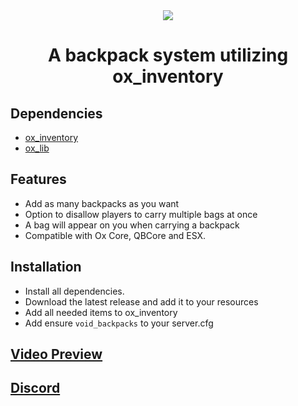 <div align="center">
    <img src="https://i.ibb.co/C62cZS9/void-backpacks-banner.jpg">
</div>
<div align='center'><h1>A backpack system utilizing ox_inventory</h1></div>

## Dependencies
* [ox_inventory](https://github.com/overextended/ox_inventory)
* [ox_lib](https://github.com/overextended/ox_lib)

## Features
* Add as many backpacks as you want
* Option to disallow players to carry multiple bags at once
* A bag will appear on you when carrying a backpack
* Compatible with Ox Core, QBCore and ESX.

## Installation
* Install all dependencies.
* Download the latest release and add it to your resources
* Add all needed items to ox_inventory
* Add ensure `void_backpacks` to your server.cfg

## [Video Preview](https://streamable.com/t3xvos)
## [Discord](https://discord.gg/J6wYuXyZUf)

